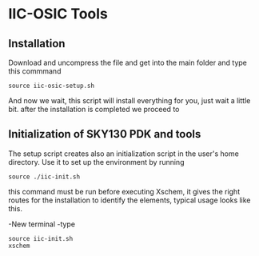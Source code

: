 # IIC-OSIC Tools

## Installation
Download and uncompress the file and get into the main folder and type this commmand

```shell
source iic-osic-setup.sh
```
And now we wait, this script will install everything for you, just wait a little bit. after the installation is completed we proceed to

## Initialization of SKY130 PDK and tools

The setup script creates also an initialization script in the user's home directory. Use it to set up the environment by running

```shell
source ./iic-init.sh
```
this command must be run before executing Xschem, it gives the right routes for the installation to identify the elements, typical usage looks like this.

-New terminal
-type
```shell
source iic-init.sh
xschem
```
